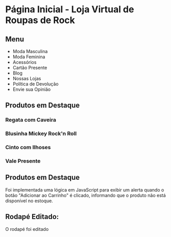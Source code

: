 # Página Inicial - Loja Virtual de Roupas de Rock

## Menu
- Moda Masculina
- Moda Feminina
- Acessórios
- Cartão Presente
- Blog
- Nossas Lojas
- Política de Devolução
- Envie sua Opinião

## Produtos em Destaque

### Regata com Caveira

### Blusinha Mickey Rock'n Roll

### Cinto com Ilhoses

### Vale Presente

## Produtos em Destaque
Foi implementada uma lógica em JavaScript para exibir um alerta quando o botão "Adicionar ao Carrinho" é clicado, informando que o produto não está disponível no estoque.

## Rodapé Editado:
O rodapé foi editado
